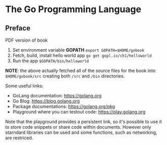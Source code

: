 # The Go Programming Language

## Preface

PDF version of book

1. Set environment variable **GOPATH** 
    ```export GOPATH=$HOME/gobook```
2. Fetch, build, install hello world app
    ```go get gopl.io/ch1/helloworld```
3. Run the app
    ```$GOPATH/bin/helloworld```


**NOTE**: the above actually fetched all of the source files for the book into ```$HOME/gobook/src``` creating both ```/src``` and ```/bin``` directories.


Some useful links:
- GoLang documentation: https://golang.org
- Go Blog: https://blog.golang.org
- Package documentations: https://golang.org/pkg
- Playground where you can testout code: https://play.golang.org

Note that the playground provides a persistent link, so it's possible to use it to store code snippets or share code within documents. However only starndard libraries can be used and some functions, such as networking, are restriced.


